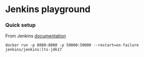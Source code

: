 # Jenkins playground

### Quick setup

From Jenkins [documentation](https://github.com/jenkinsci/docker/blob/master/README.md)

```docker run -p 8080:8080 -p 50000:50000 --restart=on-failure jenkins/jenkins:lts-jdk17```

